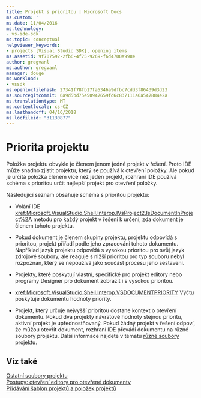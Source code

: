 ```yaml
---
title: Projekt s prioritou | Microsoft Docs
ms.custom: ''
ms.date: 11/04/2016
ms.technology:
- vs-ide-sdk
ms.topic: conceptual
helpviewer_keywords:
- projects [Visual Studio SDK], opening items
ms.assetid: 9f707592-2fb6-4f75-9269-f6d4700a998e
author: gregvanl
ms.author: gregvanl
manager: douge
ms.workload:
- vssdk
ms.openlocfilehash: 27341f78fb17fa5346a9dfbc7cdd3f86439d3d23
ms.sourcegitcommit: 6a9d5bd75e50947659fd6c837111a6a547884e2a
ms.translationtype: MT
ms.contentlocale: cs-CZ
ms.lasthandoff: 04/16/2018
ms.locfileid: "31130877"
---
```

# <a name="project-priority"></a>Priorita projektu
Položka projektu obvykle je členem jenom jedné projekt v řešení. Proto IDE může snadno zjistit projektu, který se používá k otevření položky. Ale pokud je určitá položka členem více než jeden projekt, rozhraní IDE používá schéma s prioritou určit nejlepší projekt pro otevření položky.  
  
 Následující seznam obsahuje schéma s prioritou projektu:  
  
-   Volání IDE <xref:Microsoft.VisualStudio.Shell.Interop.IVsProject2.IsDocumentInProject%2A> metodu pro každý projekt v řešení k určení, zda dokument je členem tohoto projektu.  
  
-   Pokud dokument je členem skupiny projektu, projektu odpovídá s prioritou, projekt přiřadí podle jeho zpracování tohoto dokumentu. Například jazyk projektu odpovídá s vysokou prioritou pro svůj jazyk zdrojové soubory, ale reaguje s nižší prioritou pro typ souboru nebyl rozpoznán, který se nepoužívá jako součást procesu jeho sestavení.  
  
-   Projekty, které poskytují vlastní, specifické pro projekt editory nebo programy Designer pro dokument zobrazit i s vysokou prioritou.  
  
-   <xref:Microsoft.VisualStudio.Shell.Interop.VSDOCUMENTPRIORITY> Výčtu poskytuje dokumentu hodnoty priority.  
  
-   Projekt, který určuje nejvyšší prioritou dostane kontext o otevření dokumentu. Pokud dva projekty návratové hodnoty stejnou prioritu, aktivní projekt je upřednostňovaný. Pokud žádný projekt v řešení odpoví, že můžou otevřít dokument, rozhraní IDE převádí dokumentu na různé soubory projektu. Další informace najdete v tématu [různé soubory projektu](../../extensibility/internals/miscellaneous-files-project.md).  
  
## <a name="see-also"></a>Viz také  
 [Ostatní soubory projektu](../../extensibility/internals/miscellaneous-files-project.md)   
 [Postupy: otevření editory pro otevřené dokumenty](../../extensibility/how-to-open-editors-for-open-documents.md)   
 [Přidávání šablon projektů a položek projektů](../../extensibility/internals/adding-project-and-project-item-templates.md)